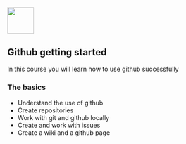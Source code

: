 ## <a href="https://www.pluralsight.com/content/dam/pluralsight/newsroom/brand-assets/logos/PS_logo_F-11.png"  height=60px><img src="https://www.pluralsight.com/content/dam/pluralsight/newsroom/brand-assets/logos/PS_logo_F-11.png" height=60px>
</a>

## Github getting started
In this course you will learn how to use github successfully 

### The basics
- Understand the use of github
- Create repositories
- Work with git and github locally
- Create and work with issues
- Create a wiki and a github page


